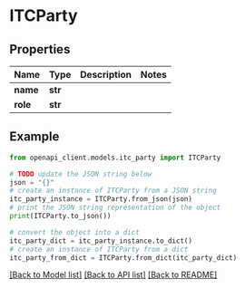 # ITCParty


## Properties

Name | Type | Description | Notes
------------ | ------------- | ------------- | -------------
**name** | **str** |  | 
**role** | **str** |  | 

## Example

```python
from openapi_client.models.itc_party import ITCParty

# TODO update the JSON string below
json = "{}"
# create an instance of ITCParty from a JSON string
itc_party_instance = ITCParty.from_json(json)
# print the JSON string representation of the object
print(ITCParty.to_json())

# convert the object into a dict
itc_party_dict = itc_party_instance.to_dict()
# create an instance of ITCParty from a dict
itc_party_from_dict = ITCParty.from_dict(itc_party_dict)
```
[[Back to Model list]](../README.md#documentation-for-models) [[Back to API list]](../README.md#documentation-for-api-endpoints) [[Back to README]](../README.md)


